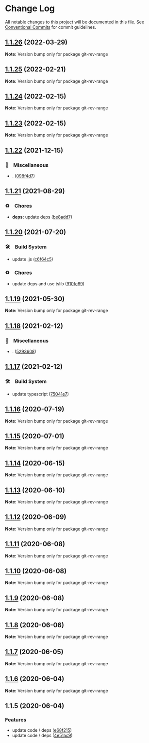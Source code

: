 # Change Log

All notable changes to this project will be documented in this file.
See [Conventional Commits](https://conventionalcommits.org) for commit guidelines.

## [1.1.26](https://github.com/bluelovers/ws-git-lazy/compare/git-rev-range@1.1.25...git-rev-range@1.1.26) (2022-03-29)

**Note:** Version bump only for package git-rev-range





## [1.1.25](https://github.com/bluelovers/ws-git-lazy/compare/git-rev-range@1.1.24...git-rev-range@1.1.25) (2022-02-21)

**Note:** Version bump only for package git-rev-range





## [1.1.24](https://github.com/bluelovers/ws-git-lazy/compare/git-rev-range@1.1.23...git-rev-range@1.1.24) (2022-02-15)

**Note:** Version bump only for package git-rev-range





## [1.1.23](https://github.com/bluelovers/ws-git-lazy/compare/git-rev-range@1.1.22...git-rev-range@1.1.23) (2022-02-15)

**Note:** Version bump only for package git-rev-range





## [1.1.22](https://github.com/bluelovers/ws-git-lazy/compare/git-rev-range@1.1.21...git-rev-range@1.1.22) (2021-12-15)


### 🔖　Miscellaneous

* . ([098f4d7](https://github.com/bluelovers/ws-git-lazy/commit/098f4d705517f0efeef7ef5e9a15c0a16038bb4b))





## [1.1.21](https://github.com/bluelovers/ws-git-lazy/compare/git-rev-range@1.1.20...git-rev-range@1.1.21) (2021-08-29)


### ♻️　Chores

* **deps:** update deps ([be8add7](https://github.com/bluelovers/ws-git-lazy/commit/be8add78b800730f5056f777b1a94dcf329801ea))





## [1.1.20](https://github.com/bluelovers/ws-git-lazy/compare/git-rev-range@1.1.19...git-rev-range@1.1.20) (2021-07-20)


### 🛠　Build System

* update .js ([c6f64c5](https://github.com/bluelovers/ws-git-lazy/commit/c6f64c52d8aafa63d2e4424bdc36192fe413733f))


### ♻️　Chores

* update deps and use tslib ([910fc69](https://github.com/bluelovers/ws-git-lazy/commit/910fc69537675a16bd0c27bf8d6878196eee51d6))





## [1.1.19](https://github.com/bluelovers/ws-git-lazy/compare/git-rev-range@1.1.18...git-rev-range@1.1.19) (2021-05-30)

**Note:** Version bump only for package git-rev-range





## [1.1.18](https://github.com/bluelovers/ws-git-lazy/compare/git-rev-range@1.1.17...git-rev-range@1.1.18) (2021-02-12)


### 🔖　Miscellaneous

* . ([5293608](https://github.com/bluelovers/ws-git-lazy/commit/529360849e1fb6e74278be035363614635572081))





## [1.1.17](https://github.com/bluelovers/ws-git-lazy/compare/git-rev-range@1.1.16...git-rev-range@1.1.17) (2021-02-12)


### 🛠　Build System

* update typescript ([75041e7](https://github.com/bluelovers/ws-git-lazy/commit/75041e75065a74f02f1d0dd61d72bd83544414cd))





## [1.1.16](https://github.com/bluelovers/ws-git-lazy/compare/git-rev-range@1.1.15...git-rev-range@1.1.16) (2020-07-19)

**Note:** Version bump only for package git-rev-range





## [1.1.15](https://github.com/bluelovers/ws-git-lazy/compare/git-rev-range@1.1.14...git-rev-range@1.1.15) (2020-07-01)

**Note:** Version bump only for package git-rev-range





## [1.1.14](https://github.com/bluelovers/ws-git-lazy/compare/git-rev-range@1.1.13...git-rev-range@1.1.14) (2020-06-15)

**Note:** Version bump only for package git-rev-range





## [1.1.13](https://github.com/bluelovers/ws-git-lazy/compare/git-rev-range@1.1.12...git-rev-range@1.1.13) (2020-06-10)

**Note:** Version bump only for package git-rev-range





## [1.1.12](https://github.com/bluelovers/ws-git-lazy/compare/git-rev-range@1.1.11...git-rev-range@1.1.12) (2020-06-09)

**Note:** Version bump only for package git-rev-range





## [1.1.11](https://github.com/bluelovers/ws-git-lazy/compare/git-rev-range@1.1.10...git-rev-range@1.1.11) (2020-06-08)

**Note:** Version bump only for package git-rev-range





## [1.1.10](https://github.com/bluelovers/ws-git-lazy/compare/git-rev-range@1.1.9...git-rev-range@1.1.10) (2020-06-08)

**Note:** Version bump only for package git-rev-range





## [1.1.9](https://github.com/bluelovers/ws-git-lazy/compare/git-rev-range@1.1.8...git-rev-range@1.1.9) (2020-06-08)

**Note:** Version bump only for package git-rev-range





## [1.1.8](https://github.com/bluelovers/ws-git-lazy/compare/git-rev-range@1.1.7...git-rev-range@1.1.8) (2020-06-06)

**Note:** Version bump only for package git-rev-range





## [1.1.7](https://github.com/bluelovers/ws-git-lazy/compare/git-rev-range@1.1.6...git-rev-range@1.1.7) (2020-06-05)

**Note:** Version bump only for package git-rev-range





## [1.1.6](https://github.com/bluelovers/ws-git-lazy/compare/git-rev-range@1.1.5...git-rev-range@1.1.6) (2020-06-04)

**Note:** Version bump only for package git-rev-range





## 1.1.5 (2020-06-04)


### Features

* update code / deps ([e68f215](https://github.com/bluelovers/ws-git-lazy/commit/e68f2152739a244f99da4d05c1ed27f283eccd37))
* update code / deps ([4e51ac9](https://github.com/bluelovers/ws-git-lazy/commit/4e51ac92473ecd9d855c0fdbe52530a1b9d4ca82))
